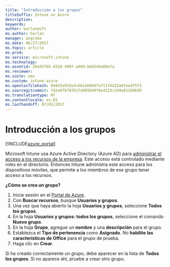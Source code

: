 ```yaml
---
title: "Introducción a los grupos"
titleSuffix: Intune on Azure
description: 
keywords: 
author: barlanmsft
ms.author: barlan
manager: angrobe
ms.date: 06/27/2017
ms.topic: article
ms.prod: 
ms.service: microsoft-intune
ms.technology: 
ms.assetid: 39a93fb5-d318-4997-a409-b64549a00e7a
ms.reviewer: 
ms.suite: ems
ms.custom: intune-azure
ms.openlocfilehash: 04843a918a3c661ab69dfa711f4d22a8feedf5f3
ms.sourcegitcommit: fd2e8f6f8761fdd65b49f6e4223c2d4a013dd6d9
ms.translationtype: HT
ms.contentlocale: es-ES
ms.lasthandoff: 07/03/2017
---
```

# <a name="get-started-with-groups"></a>Introducción a los grupos

[!INCLUDE[azure_portal](./includes/azure_portal.md)]

[](./media/generic-users-groups.png)

Microsoft Intune usa Azure Active Directory (Azure AD) para [administrar el acceso a los recursos de la empresa](https://docs.microsoft.com/azure/active-directory/active-directory-manage-groups). Este acceso está controlado mediante roles en el directorio. Entonces Intune administra este acceso para los dispositivos móviles, que permite a los miembros de ese grupo tener acceso a los recursos.

__¿Cómo se crea un grupo?__

1. Inicie sesión en el [Portal de Azure](https://portal.azure.com).
2. Con **Buscar recursos**, busque **Usuarios y grupos**.
3. Una vez que haya abierto la hoja **Usuarios y grupos**, seleccione **Todos los grupos**.
4. En la hoja **Usuarios y grupos: todos los grupos**, seleccione el comando **Nuevo grupo**.
5. En la hoja **Grupo**, agregue un **nombre** y una **descripción** para el grupo.
6. Establezca el **Tipo de pertenencia** como **Asignado**. No **habilite las características de Office** para el grupo de prueba.
7. Haga clic en **Crear**.

Si ha creado correctamente un grupo, debe aparecer en la lista de **Todos los grupos**. Si no aparece ahí, pruebe a crear otro grupo.
